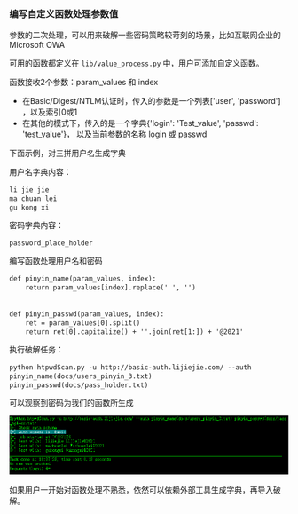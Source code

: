 ### 编写自定义函数处理参数值

参数的二次处理，可以用来破解一些密码策略较苛刻的场景，比如互联网企业的 Microsoft OWA

可用的函数都定义在 `lib/value_process.py` 中，用户可添加自定义函数。

函数接收2个参数：param_values 和 index

* 在Basic/Digest/NTLM认证时，传入的参数是一个列表['user', 'password'] ，以及索引0或1
* 在其他的模式下，传入的是一个字典{'login': 'Test_value', 'passwd': 'test_value'}， 以及当前参数的名称 login 或 passwd

下面示例，对三拼用户名生成字典

用户名字典内容：

```
li jie jie
ma chuan lei
gu kong xi
```

密码字典内容：

```
password_place_holder
```

编写函数处理用户名和密码

```
def pinyin_name(param_values, index):
    return param_values[index].replace(' ', '')


def pinyin_passwd(param_values, index):
    ret = param_values[0].split()
    return ret[0].capitalize() + ''.join(ret[1:]) + '@2021'
```

执行破解任务：

```
python htpwdScan.py -u http://basic-auth.lijiejie.com/ --auth pinyin_name(docs/users_pinyin_3.txt) pinyin_passwd(docs/pass_holder.txt)
```

可以观察到密码为我们的函数所生成

![](user_function_generate_password.png)

如果用户一开始对函数处理不熟悉，依然可以依赖外部工具生成字典，再导入破解。